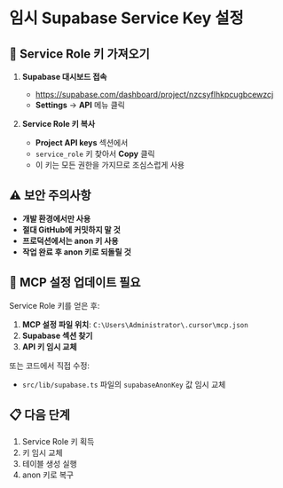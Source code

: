 # 임시 Supabase Service Key 설정

## 🔑 Service Role 키 가져오기

1. **Supabase 대시보드 접속**
   - https://supabase.com/dashboard/project/nzcsyflhkpcugbcewzcj
   - **Settings** → **API** 메뉴 클릭

2. **Service Role 키 복사**
   - **Project API keys** 섹션에서
   - `service_role` 키 찾아서 **Copy** 클릭
   - 이 키는 모든 권한을 가지므로 조심스럽게 사용

## ⚠️ 보안 주의사항

- **개발 환경에서만 사용**
- **절대 GitHub에 커밋하지 말 것**
- **프로덕션에서는 anon 키 사용**
- **작업 완료 후 anon 키로 되돌릴 것**

## 🔧 MCP 설정 업데이트 필요

Service Role 키를 얻은 후:

1. **MCP 설정 파일 위치**: `C:\Users\Administrator\.cursor\mcp.json`
2. **Supabase 섹션 찾기**
3. **API 키 임시 교체**

또는 코드에서 직접 수정:
- `src/lib/supabase.ts` 파일의 `supabaseAnonKey` 값 임시 교체

## 📋 다음 단계

1. Service Role 키 획득
2. 키 임시 교체
3. 테이블 생성 실행
4. anon 키로 복구 